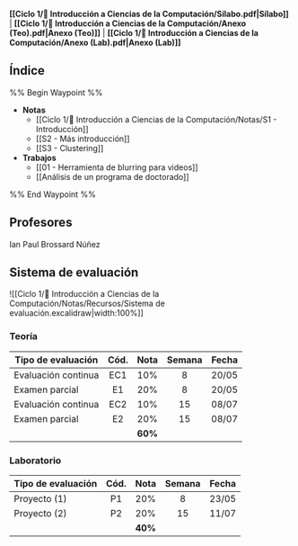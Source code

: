 **[[Ciclo 1/💾 Introducción a Ciencias de la Computación/Sílabo.pdf|Sílabo]]** | **[[Ciclo 1/💾 Introducción a Ciencias de la Computación/Anexo (Teo).pdf|Anexo (Teo)]]** | **[[Ciclo 1/💾 Introducción a Ciencias de la Computación/Anexo (Lab).pdf|Anexo (Lab)]]**

## Índice

%% Begin Waypoint %%
- **Notas**
	- [[Ciclo 1/💾 Introducción a Ciencias de la Computación/Notas/S1 - Introducción]]
	- [[S2 - Más introducción]]
	- [[S3 - Clustering]]
- **Trabajos**
	- [[01 - Herramienta de blurring para videos]]
	- [[Análisis de un programa de doctorado]]

%% End Waypoint %%

## Profesores

Ian Paul Brossard Núñez

## Sistema de evaluación

![[Ciclo 1/💾 Introducción a Ciencias de la Computación/Notas/Recursos/Sistema de evaluación.excalidraw|width:100%]]

### Teoría

| Tipo de evaluación  | Cód. |  Nota   | Semana | Fecha |
| ------------------- | :--: | :-----: | :----: | :---: |
| Evaluación continua | EC1  |   10%   |   8    | 20/05 |
| Examen parcial      |  E1  |   20%   |   8    | 20/05 |
| Evaluación continua | EC2  |   10%   |   15   | 08/07 |
| Examen parcial      |  E2  |   20%   |   15   | 08/07 |
|                     |      | **60%** |        |       |

### Laboratorio

| Tipo de evaluación | Cód. |  Nota   | Semana | Fecha |
| ------------------ | :--: | :-----: | :----: | :---: |
| Proyecto (1)       |  P1  |   20%   |   8    | 23/05 |
| Proyecto (2)       |  P2  |   20%   |   15   | 11/07 |
|                    |      | **40%** |        |       |